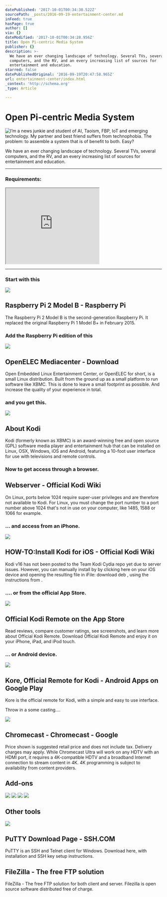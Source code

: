 ```yaml
---
datePublished: '2017-10-01T00:34:30.522Z'
sourcePath: _posts/2016-09-19-entertainment-center.md
inFeed: true
hasPage: true
author: []
via: {}
dateModified: '2017-10-01T00:34:28.956Z'
title: Open Pi-centric Media System
publisher: {}
description: >-
  We have an ever changing landscape of technology. Several TVs, several
  computers, and the RV, and an every increasing list of sources for
  entertainment and education.
starred: false
datePublishedOriginal: '2016-09-19T20:47:58.965Z'
url: entertainment-center/index.html
_context: 'http://schema.org'
_type: Article

---
```

# Open Pi-centric Media System
![I’m a news junkie and student of AI, Taoism, FBP, IoT and emerging technology. My partner and best friend suffers from technophobia. The problem: to assemble a system that is of benefit to both. Easy?](https://s3-us-west-2.amazonaws.com/the-grid-img/p/97a370e66a602662fb33bc99c621a4c4c7c1d407.png)

We have an ever changing landscape of technology. Several TVs, several computers, and the RV, and an every increasing list of sources for entertainment and education.

---

### Requirements:

<iframe src="https://the-grid.github.io/ed-userhtml/?g=eJxNj0sKwkAQRPeeog8gBrchBMTPxs9CyQHaTGcc6JkOPTMRb2-MKNnV4r0qqspcV-zqkxsIYi-aYgkHUZ8ZYb2E7YM4En6Coy4CBgNXeSHHVVWM3uIv31XQtBhTCc1tM4HNES70nJNnGRyNC52KB2QGUvyWWgpKc3QnbfYUEupk7E1uMTkJyNCrWEXvXbA_oRh_vAGPTEVN" height="244" style=""></iframe>

---

### Start with this

<article style=""><img src="https://s3-us-west-2.amazonaws.com/the-grid-img/p/51e168f297bc2b5c0af4578c280c96e8180d0d59.jpg" /><h1>Raspberry Pi 2 Model B - Raspberry Pi</h1><p>The Raspberry Pi 2 Model B is the second-generation Raspberry Pi. It replaced the original Raspberry Pi 1 Model B+ in February 2015.</p></article>

### Add the Raspberry Pi edition of this

<article style=""><img src="https://s3-us-west-2.amazonaws.com/the-grid-img/p/c8e0ab2d2b9d66e54c6ae7f6111dbba9a1fd0241.png" /><h1>OpenELEC Mediacenter - Download</h1><p>Open Embedded Linux Entertainment Center, or OpenELEC for short, is a small Linux distribution. Built from the ground up as a small platform to run software like XBMC. This is done to leave a small footprint as possible. And increase the quality of your experience in total.</p></article>

### and you get this.

<article style=""><img src="https://s3-us-west-2.amazonaws.com/the-grid-img/p/b52dbf930e4ad43a523de5b5bd6cad6a04969fae.jpg" /><h1>About Kodi</h1><p>Kodi (formerly known as XBMC) is an award-winning free and open source (GPL) software media player and entertainment hub that can be installed on Linux, OSX, Windows, iOS and Android, featuring a 10-foot user interface for use with televisions and remote controls.</p></article>

### Now to get access through a browser.

<article style=""><h1>Webserver - Official Kodi Wiki</h1><p>On Linux, ports below 1024 require super-user privileges and are therefore not available to Kodi. For Linux, you must change the port number to a port number above 1024 that's not in use on your computer, like 1485, 1588 or 1066 for example.</p></article>

### ... and access from an iPhone.

<article style=""><img src="https://s3-us-west-2.amazonaws.com/the-grid-img/p/03f5db47e9688190da421e7875eaca4c415f591d.png" /><h1>HOW-TO:Install Kodi for iOS - Official Kodi Wiki</h1><p>Kodi v16 has not been posted to the Team Kodi Cydia repo yet due to server issues. However, you can manually install by by clicking here on your iOS device and opening the resulting file in iFile: download deb , using the instructions from .</p></article>

### .... or from the official App Store.

<article style=""><img src="https://s3-us-west-2.amazonaws.com/the-grid-img/p/815a7592faf150a31a071dce5857d57f1bb757dd.jpg" /><h1>Official Kodi Remote on the App Store</h1><p>Read reviews, compare customer ratings, see screenshots, and learn more about Official Kodi Remote. Download Official Kodi Remote and enjoy it on your iPhone, iPad, and iPod touch.</p></article>

### ... or Android device.

<article style=""><img src="https://s3-us-west-2.amazonaws.com/the-grid-img/p/1c7bb2b20746fe13baa720714818452d250cbb10" /><h1>Kore, Official Remote for Kodi - Android Apps on Google Play</h1><p>Kore is the official remote for Kodi, with a simple and easy to use interface.</p></article>

Throw in a some casting....

<article style=""><img src="https://s3-us-west-2.amazonaws.com/the-grid-img/p/4fb0f695d17f0752308517c64bcf7802ee01804c.png" /><h1>Chromecast - Chromecast - Google</h1><p>Price shown is suggested retail price and does not include tax. Delivery charges may apply. While Chromecast Ultra will work on any HDTV with an HDMI port, it requires a 4K-compatible HDTV and a broadband Internet connection to stream content in 4K. 4K programming is subject to availability from content providers.</p></article>

## Add-ons
![](https://s3-us-west-2.amazonaws.com/the-grid-img/p/253b68c0a86e5c6dd1840e15f736081e91829f4e.png)
![](https://s3-us-west-2.amazonaws.com/the-grid-img/p/49b2b8554e34ac495de9024f65a96125fbdc8ebb.png)
![](https://s3-us-west-2.amazonaws.com/the-grid-img/p/c767608ba7c8f93fecc089f098b914ec4b9f8fbe.png)
![](https://s3-us-west-2.amazonaws.com/the-grid-img/p/b675ca8d171503ae358e71e20d34313055a3a18b.png)

## Other tools

<article style=""><img src="https://s3-us-west-2.amazonaws.com/the-grid-img/p/c95c402978393f67fcd15f7ea71c5af4791b3c86.jpg" /><h1>PuTTY Download Page - SSH.COM</h1><p>PuTTY is an SSH and Telnet client for Windows. Download here, with installation and SSH key setup instructions.</p></article>

<article style=""><h1>FileZilla - The free FTP solution</h1><p>FileZilla - The free FTP solution for both client and server. Filezilla is open source software distributed free of charge.</p></article>